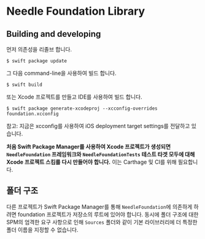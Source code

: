 # Needle Foundation Library

## Building and developing

먼저 의존성을 리졸브 합니다.

```
$ swift package update
```

그 다음 command-line을 사용하여 빌드 합니다.

```
$ swift build
```

또는 Xcode 프로젝트를 만들고 IDE를 사용하여 빌드 합니다.

```
$ swift package generate-xcodeproj --xcconfig-overrides foundation.xcconfig
```
참고: 지금은 xcconfig를 사용하여 iOS deployment target settings를 전달하고 있습니다.

**처음 Swift Package Manager를 사용하여 Xcode 프로젝트가 생성되면 `NeedleFoundation` 프레임워크와 `NeedleFoundationTests` 테스트 타겟 모두에 대해 Xcode 프로젝트 스킴를 다시 만들어야 합니다.** 
이는 Carthage 및 CI를 위해 필요합니다.

## 폴더 구조

다른 프로젝트가 Swift Package Manager를 통해 `NeedleFoundation`에 의존하게 하려면 foundation 프로젝트가 저장소의 루트에 있어야 합니다. 동시에 폴더 구조에 대한 SPM의 엄격한 요구 사항으로 인해 `Sources` 폴더와 같이 기본 라이브러리에 더 특정한 폴더 이름을 지정할 수 없습니다.